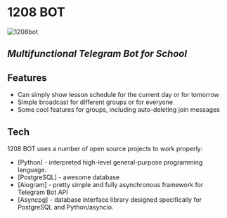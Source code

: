 # 1208 BOT

![1208bot](https://b.radikal.ru/b26/2112/a9/00288387fe79.png "1208bot")

## _Multifunctional Telegram Bot for School_

## Features

- Can simply show lesson schedule for the current day or for tomorrow
- Simple broadcast for different groups or for everyone
- Some cool features for groups, including auto-deleting join messages

## Tech

1208 BOT uses a number of open source projects to work properly:

- [Python] - interpreted high-level general-purpose programming language.
- [PostgreSQL] - awesome database
- [Aiogram] - pretty simple and fully asynchronous framework for Telegram Bot API
- [Asyncpg] - database interface library designed specifically for PostgreSQL and Python/asyncio.

